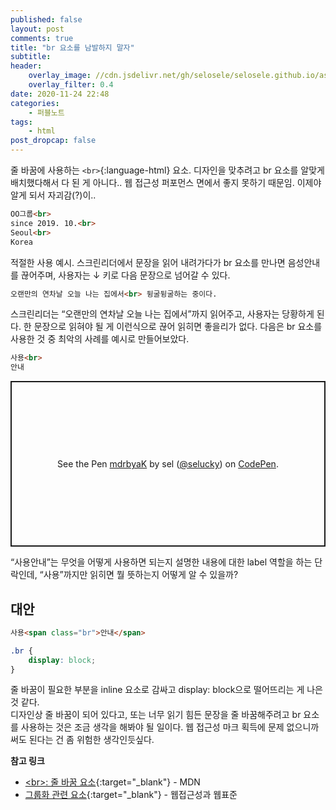 ```yaml
---
published: false
layout: post
comments: true
title: "br 요소를 남발하지 말자"
subtitle:
header:
    overlay_image: //cdn.jsdelivr.net/gh/selosele/selosele.github.io/assets/images/thumb/br_thumb01.jpg
    overlay_filter: 0.4
date: 2020-11-24 22:48
categories:
    - 퍼블노트
tags:
    - html
post_dropcap: false
---
```


줄 바꿈에 사용하는 ```<br>```{:language-html} 요소. 디자인을 맞추려고 br 요소를 알맞게 배치했다해서 다 된 게 아니다.. 웹 접근성 퍼포먼스 면에서 좋지 못하기 때문임. 이제야 알게 되서 자괴감(?)이..

```html
OO그룹<br>
since 2019. 10.<br>
Seoul<br>
Korea
```

적절한 사용 예시. 스크린리더에서 문장을 읽어 내려가다가 br 요소를 만나면 음성안내를 끊어주며, 사용자는 &darr; 키로 다음 문장으로 넘어갈 수 있다.

```html
오랜만의 연차날 오늘 나는 집에서<br> 뒹굴뒹굴하는 중이다.
```

스크린리더는 &ldquo;오랜만의 연차날 오늘 나는 집에서&rdquo;까지 읽어주고, 사용자는 당황하게 된다. 한 문장으로 읽혀야 될 게 이런식으로 끊어 읽히면 좋을리가 없다. 다음은 br 요소를 사용한 것 중 최악의 사례를 예시로 만들어보았다.

```html
사용<br>
안내
```

<p class="codepen" data-height="265" data-theme-id="default" data-default-tab="html,result" data-user="selucky" data-slug-hash="mdrbyaK" style="height: 265px; box-sizing: border-box; display: flex; align-items: center; justify-content: center; border: 2px solid; margin: 1em 0; padding: 1em;" data-pen-title="mdrbyaK">
  <span>See the Pen <a href="https://codepen.io/selucky/pen/mdrbyaK">
  mdrbyaK</a> by sel (<a href="https://codepen.io/selucky">@selucky</a>)
  on <a href="https://codepen.io">CodePen</a>.</span>
</p>
<script async src="https://static.codepen.io/assets/embed/ei.js"></script>

&ldquo;사용안내&rdquo;는 무엇을 어떻게 사용하면 되는지 설명한 내용에 대한 label 역할을 하는 단락인데, &ldquo;사용&rdquo;까지만 읽히면 뭘 뜻하는지 어떻게 알 수 있을까?

## 대안

```html
사용<span class="br">안내</span>
```

```css
.br {
    display: block;
}
```

줄 바꿈이 필요한 부분을 inline 요소로 감싸고 display: block으로 떨어뜨리는 게 나은 것 같다.  
디자인상 줄 바꿈이 되어 있다고, 또는 너무 읽기 힘든 문장을 줄 바꿈해주려고 br 요소를 사용하는 것은 조금 생각을 해봐야 될 일이다. 웹 접근성 마크 획득에 문제 없으니까 써도 된다는 건 좀 위험한 생각인듯싶다.

**참고 링크**

- [&lt;br&gt;: 줄 바꿈 요소](https://developer.mozilla.org/ko/docs/Web/HTML/Element/br){:target="_blank"} - MDN
- [그룹화 관련 요소](https://seulbinim.github.io/WSA/grouping.html#p-%EC%9A%94%EC%86%8C){:target="_blank"} - 웹접근성과 웹표준